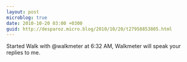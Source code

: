 ```yaml
---
layout: post
microblog: true
date: 2010-10-20 03:00 +0300
guid: http://desparoz.micro.blog/2010/10/20/t27958853805.html
---
```

Started Walk with @walkmeter at 6:32 AM, Walkmeter will speak your replies to me.
